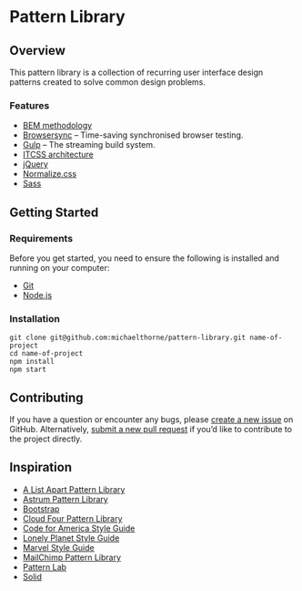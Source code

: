 # Pattern Library

## Overview

This pattern library is a collection of recurring user interface design patterns created to solve common design problems.

### Features

- [BEM methodology](https://en.bem.info/methodology)
- [Browsersync](https://www.browsersync.io) – Time-saving synchronised browser testing.
- [Gulp](http://gulpjs.com) – The streaming build system.
- [ITCSS architecture](http://www.creativebloq.com/web-design/manage-large-scale-web-projects-new-css-architecture-itcss-41514731)
- [jQuery](https://jquery.com)
- [Normalize.css](https://necolas.github.io/normalize.css)
- [Sass](http://sass-lang.com)
 
## Getting Started

### Requirements

Before you get started, you need to ensure the following is installed and running on your computer:

- [Git](http://git-scm.com/downloads)
- [Node.js](https://nodejs.org/en/download)

### Installation

```
git clone git@github.com:michaelthorne/pattern-library.git name-of-project
cd name-of-project
npm install
npm start
```


## Contributing

If you have a question or encounter any bugs, please [create a new issue](https://github.com/michaelthorne/pattern-library/issues)
on GitHub. Alternatively, [submit a new pull request](https://github.com/michaelthorne/pattern-library/pull/new/master)
if you’d like to contribute to the project directly.

## Inspiration

- [A List Apart Pattern Library](http://patterns.alistapart.com)
- [Astrum Pattern Library](http://astrum.nodividestudio.com/pattern-library)
- [Bootstrap](http://getbootstrap.com)
- [Cloud Four Pattern Library](http://cloudfour-patterns.netlify.com)
- [Code for America Style Guide](http://style.codeforamerica.org)
- [Lonely Planet Style Guide](http://rizzo.lonelyplanet.com/styleguide)
- [Marvel Style Guide](https://marvelapp.com/styleguide)
- [MailChimp Pattern Library](https://ux.mailchimp.com/patterns)
- [Pattern Lab](http://patternlab.io)
- [Solid](http://solid.buzzfeed.com)

